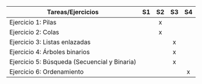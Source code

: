 | Tareas/Ejercicios                   | S1 | S2 | S3 | S4 |
|-------------------------------------|:----:|:----:|:----:|:----:|
| Ejercicio 1: Pilas                   |    |  x  |    |    |
| Ejercicio 2: Colas         |    |  x  |    |    |
| Ejercicio 3: Listas enlazadas    |    |    |  x  |    |
| Ejercicio 4: Árboles binarios |    |    |   x |    |
| Ejercicio 5: Búsqueda (Secuencial y Binaria)  |    |    |    x|    |
| Ejercicio 6: Ordenamiento ||||x|
